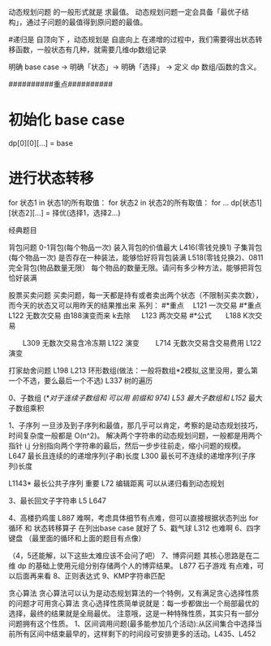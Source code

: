 动态规划问题  的一般形式就是  求最值。
动态规划问题一定会具备「最优子结构」，通过子问题的最值得到原问题的最值。


#递归是 自顶向下 ，动态规划是 自底向上
在递增的过程中，我们需要得出状态转移函数，一般状态有几种，就需要几维dp数组记录

明确 base case -> 明确「状态」-> 明确「选择」 -> 定义 dp 数组/函数的含义。

##########重点##########
# 初始化 base case
dp[0][0][...] = base
# 进行状态转移
for 状态1 in 状态1的所有取值：
    for 状态2 in 状态2的所有取值：
        for ...
            dp[状态1][状态2][...] = 择优(选择1，选择2...)

经典题目

背包问题
     0-1背包(每个物品一次)  装入背包的价值最大
L416(零钱兑换1) 子集背包(每个物品一次) 是否存在一种装法，能够恰好将背包装满
L518(零钱兑换2)、0811   完全背包(物品数量无限）  每个物品的数量无限。请问有多少种方法，能够把背包恰好装满


股票买卖问题
买卖问题，每一天都是持有或者卖出两个状态（不限制买卖次数），而今天的状态又可以用昨天的结果推出来
系列：
#*重点   L121 一次交易
#*重点   L122 无数次交易 由188演变而来 k去除
        L123 两次交易
#*公式  L188 K次交易  

  L309 无数次交易含冷冻期    L122 演变
  L714 无数次交易含交易费用  L122 演变


打家劫舍问题 
L198 
L213 环形数组(做法：一般将数组*2模拟,这里没用，要么第一个不选，要么最后一个不选)
L337 树的遍历

0、子数组 (**对于连续子数组和 可以用 前缀和  974)
L53 最大子数组和
L152* 最大子数组乘积


1、子序列
一旦涉及到子序列和最值，那几乎可以肯定，考察的是动态规划技巧，时间复杂度一般都是 O(n^2)。
解决两个字符串的动态规划问题，一般都是用两个指针 i,j 分别指向两个字符串的最后，然后一步步往前走，缩小问题的规模。
L647 最长且连续的的递增序列(子串)长度
L300 最长可不连续的递增序列(子序列)长度

L1143* 最长公共子序列 重要
L72 编辑距离  可以从递归看到动态规划

3、最长回文子字符串
L5
L647

4、高楼扔鸡蛋
L887  难啊，考虑具体细节有点难，但可以直接根据状态列出 for循环 和 状态转移算子  在列出base case 就好了
5、戳气球
L312 也难啊
6、四字键盘 （最里面的循环和上面的题目有点像）



（4，5还能解，以下这些太难应该不会问了吧）
7、博弈问题
其核心思路是在二维 dp 的基础上使用元组分别存储两个人的博弈结果。
L877 石子游戏 有点难，可以后面再来看
8、正则表达式
9、KMP字符串匹配


贪心算法
贪心算法可以认为是动态规划算法的一个特例，又有满足贪心选择性质的问题才可用贪心算法
贪心选择性质简单说就是：每一步都做出一个局部最优的选择，最终的结果就是全局最优。
注意哦，这是一种特殊性质，其实只有一部分问题拥有这个性质。
1、区间调用问题(最多能参加几个活动):从区间集合中选择当前所有区间中结束最早的，这样剩下的时间段可安排更多的活动。L435、L452 










